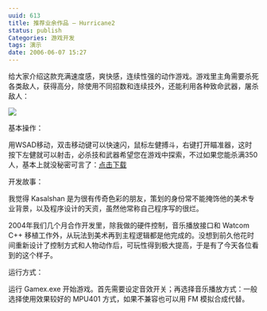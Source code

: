 ```yaml
---
uuid: 613
title: 推荐业余作品 – Hurricane2
status: publish
Categories: 游戏开发
tags: 演示
date: 2006-06-07 15:27
---
```

给大家介绍这款充满速度感，爽快感，连续性强的动作游戏。游戏里主角需要杀死各类敌人，获得高分，除使用不同招数和连续技外，还能利用各种致命武器，屠杀敌人：

![](http://skywind.me/blog/wp-content/uploads/2011/04/clip_image0025.jpg)

基本操作：

用WSAD移动，双击移动键可以快速闪，鼠标左健搏斗，右键打开瞄准器，这时按下左健就可以射击，必杀技和武器希望您在游戏中探索，不过如果您能杀满350人，基本上就没秘密可言了：[点击下载](/resource/skywind/hurricane2.7z)

开发故事：

我觉得 Kasalshan 是为很有传奇色彩的朋友，策划的身份常不能掩饰他的美术专业背景，以及程序设计的天资，虽然他常称自己程序写的很烂。

2004年我们几个月合作开发里，除我做的硬件控制，音乐播放接口和 Watcom C++ 移植工作外，从玩法到美术再到主程逻辑都是他完成的。没想到前久他花时间重新设计了控制方式和人物动作后，可玩性得到极大提高，于是有了今天各位看到的这个样子。

运行方式：

运行 Gamex.exe 开始游戏。首先需要设定音效开关；再选择音乐播放方式：一般选择使用效果较好的 MPU401 方式，如果不兼容也可以用 FM 模拟合成代替。

